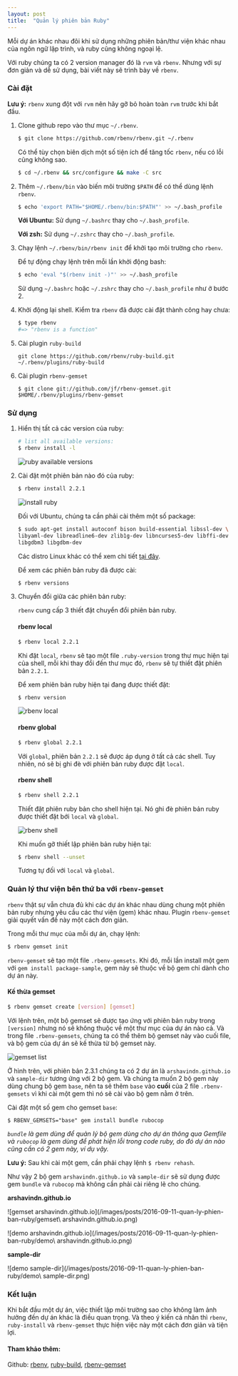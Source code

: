 ```yaml
---
layout: post
title:  "Quản lý phiên bản Ruby"
---
```

Mỗi dự án khác nhau đôi khi sử dụng những phiên bản/thư viện khác nhau của ngôn ngữ lập trình, và ruby cũng không ngoại lệ.

Với ruby chúng ta có 2 version manager đó là `rvm` và `rbenv`. Nhưng với sự đơn giản và dễ sử dụng, bài viết này sẽ trình bày về `rbenv`.

<!-- more -->
### Cài đặt

  **Lưu ý:** `rbenv` xung đột với `rvm` nên hãy gỡ bỏ hoàn toàn `rvm` trước khi bắt đầu.

1. Clone github repo vào thư mục `~/.rbenv`.

    ```bash
    $ git clone https://github.com/rbenv/rbenv.git ~/.rbenv
    ```

    Có thể tùy chọn biên dịch một số tiện ích để tăng tốc `rbenv`, nếu có lỗi cũng không sao.

    ```bash
    $ cd ~/.rbenv && src/configure && make -C src
    ```

2. Thêm `~/.rbenv/bin` vào biến môi trường `$PATH` để có thể dùng lệnh `rbenv`.

    ```bash
    $ echo 'export PATH="$HOME/.rbenv/bin:$PATH"' >> ~/.bash_profile
    ```

    **Với Ubuntu:** Sử dụng `~/.bashrc` thay cho `~/.bash_profile`.

    **Với zsh:** Sử dụng `~/.zshrc` thay cho `~/.bash_profile`.

3. Chạy lệnh `~/.rbenv/bin/rbenv init` để khởi tạo môi trường cho `rbenv`.

    Để tự động chạy lệnh trên mỗi lần khởi động bash:

    ```bash
    $ echo 'eval "$(rbenv init -)"' >> ~/.bash_profile
    ```

    Sử dụng `~/.bashrc` hoặc `~/.zshrc` thay cho `~/.bash_profile` như ở bước 2.

4. Khởi động lại shell. Kiểm tra `rbenv` đã được cài đặt thành công hay chưa:

    ```bash
    $ type rbenv
    #=> "rbenv is a function"
    ```

5. Cài plugin `ruby-build`

    ```obal
    git clone https://github.com/rbenv/ruby-build.git ~/.rbenv/plugins/ruby-build
    ```

6. Cài plugin `rbenv-gemset`

    ```
    $ git clone git://github.com/jf/rbenv-gemset.git $HOME/.rbenv/plugins/rbenv-gemset
    ```

### Sử dụng
1. Hiển thị tất cả các version của ruby:

    ```bash
    # list all available versions:
    $ rbenv install -l
    ```
    ![ruby available versions](/images/posts/2016-09-11-quan-ly-phien-ban-ruby/ruby-available-version.png)
2. Cài đặt một phiên bản nào đó của ruby:

    ```bash
    $ rbenv install 2.2.1
    ```
    ![install ruby](/images/posts/2016-09-11-quan-ly-phien-ban-ruby/install-ruby.png)

    Đối với Ubuntu, chúng ta cần phải cài thêm một số package:

    ```bash
    $ sudo apt-get install autoconf bison build-essential libssl-dev \
    libyaml-dev libreadline6-dev zlib1g-dev libncurses5-dev libffi-dev \
    libgdbm3 libgdbm-dev
    ```

    Các distro Linux khác có thể xem chi tiết [tại đây](https://github.com/rbenv/ruby-build/wiki#user-content-suggested-build-environment).

    Để xem các phiên bản ruby đã được cài:

    ```bash
    $ rbenv versions
    ```
3. Chuyển đổi giữa các phiên bản ruby:

    `rbenv` cung cấp 3 thiết đặt chuyển đổi phiên bản ruby.

    #### rbenv local
    ```bash
    $ rbenv local 2.2.1
    ```
    Khi đặt `local`, `rbenv` sẽ tạo một file `.ruby-version` trong thư mục hiện tại của shell, mỗi khi thay đổi đến thư mục đó, `rbenv` sẽ tự thiết đặt phiên bản `2.2.1`.

    Để xem phiên bản ruby hiện tại đang được thiết đặt:

    ```bash
    $ rbenv version
    ```
    ![rbenv local](/images/posts/2016-09-11-quan-ly-phien-ban-ruby/rbenv-local.png)

    #### rbenv global
    ```bash
    $ rbenv global 2.2.1
    ```
    Với `global`, phiên bản `2.2.1` sẽ được áp dụng ở tất cả các shell. Tuy nhiên, nó sẽ bị ghi đè với phiên bản ruby được đặt `local`.

    #### rbenv shell
    ```bash
    $ rbenv shell 2.2.1
    ```
    Thiết đặt phiên ruby bản cho shell hiện tại. Nó ghi đè phiên bản ruby được thiết đặt bới `local` và `global`.

    ![rbenv shell](/images/posts/2016-09-11-quan-ly-phien-ban-ruby/rbenv-shell.png)

    Khi muốn gỡ thiết lập phiên bản ruby hiện tại:

    ```bash
    $ rbenv shell --unset
    ```
    Tương tự đối với `local` và `global`.

### Quản lý thư viện bên thứ ba với `rbenv-gemset`

`rbenv` thật sự vẫn chưa đủ khi các dự án khác nhau dùng chung một phiên bản ruby nhưng yêu cầu các thư viện (gem) khác nhau.
Plugin `rbenv-gemset` giải quyết vấn đề này một cách đơn giản.

Trong mỗi thư mục của mỗi dự án, chạy lệnh:

```bash
$ rbenv gemset init
```
`rbenv-gemset` sẽ tạo một file `.rbenv-gemsets`. Khi đó, mỗi lần install một gem với `gem install package-sample`, gem này sẽ thuộc về bộ gem chỉ dành cho dự án này.

#### Kế thừa gemset

```bash
$ rbenv gemset create [version] [gemset]
```
Với lệnh trên, một bộ gemset sẽ được tạo ứng với phiên bản ruby trong `[version]` nhưng nó sẽ không thuộc về một thư mục của dự án nào cả.
Và trong file `.rbenv-gemsets`, chúng ta có thể thêm bộ gemset này vào cuối file, và bộ gem của dự án sẽ kế thừa từ bộ gemset này.

![gemset list](/images/posts/2016-09-11-quan-ly-phien-ban-ruby/gemset-list.png)

Ở hình trên, với phiên bản 2.3.1 chúng ta có 2 dự án là `arshavindn.github.io` và `sample-dir` tương ứng với 2 bộ gem. Và chúng ta muốn 2 bộ gem này dùng chung bộ gem `base`, nên ta sẽ thêm `base` vào **cuối** của 2 file `.rbenv-gemsets` vì khi cài một gem thì nó sẽ cài vào bộ gem nằm ở trên.

Cài đặt một số gem cho gemset `base`:

```
$ RBENV_GEMSETS="base" gem install bundle rubocop
```

_`bundle` là gem dùng để quản lý bộ gem dùng cho dự án thông qua Gemfile và `rubocop` là gem dùng để phát hiện lỗi trong code ruby, do đó dự án nào cũng cần có 2 gem này, ví dụ vậy._

**Lưu ý:** Sau khi cài một gem, cần phải chạy lệnh `$ rbenv rehash`.

Như vậy 2 bộ gem `arshavindn.github.io` và `sample-dir` sẽ sử dụng được gem `bundle` và `rubocop` mà không cần phải cài riêng lẽ cho chúng.

**arshavindn.github.io**

![gemset arshavindn.github.io](/images/posts/2016-09-11-quan-ly-phien-ban-ruby/gemset\ arshavindn.github.io.png)

![demo arshavindn.github.io](/images/posts/2016-09-11-quan-ly-phien-ban-ruby/demo\ arshavindn.github.io.png)

**sample-dir**

![demo sample-dir](/images/posts/2016-09-11-quan-ly-phien-ban-ruby/demo\ sample-dir.png)

### Kết luận
  Khi bắt đầu một dự án, việc thiết lập môi trường sao cho không làm ảnh hưởng đến dự án khác là điều quan trọng. Và theo ý kiến cá nhân thì `rbenv`, `ruby-install` và `rbenv-gemset` thực hiện việc này một cách đơn giản và tiện lợi.

#### Tham khảo thêm:
  Github: [rbenv](https://github.com/rbenv/rbenv), [ruby-build](https://github.com/rbenv/ruby-build), [rbenv-gemset](https://github.com/jf/rbenv-gemset)
